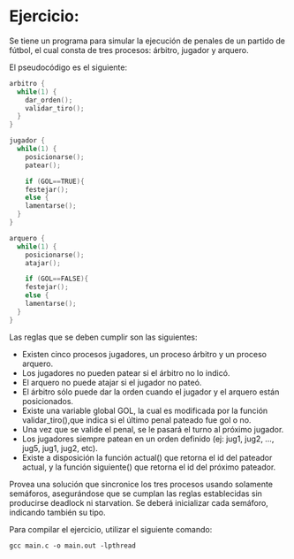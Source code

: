 # Ejercicio:

Se tiene un programa para simular la ejecución de penales de un partido de fútbol, el cual consta de tres procesos: árbitro, jugador y arquero.

El pseudo­código es el siguiente:

```C
arbitro {
  while(1) {
    dar_orden();
    validar_tiro();
  }
}

jugador {
  while(1) {
    posicionarse();
    patear();

    if (GOL==TRUE){
    festejar();
    else {
    lamentarse();
  }
}

arquero {
  while(1) {
    posicionarse();
    atajar();

    if (GOL==FALSE){
    festejar();
    else {
    lamentarse();
  }
}
```

Las reglas que se deben cumplir son las siguientes:

- Existen cinco procesos jugadores, un proceso árbitro y un proceso arquero.
- Los jugadores no pueden patear si el árbitro no lo indicó.
- El arquero no puede atajar si el jugador no pateó.
- El árbitro sólo puede dar la orden cuando el jugador y el arquero están posicionados.
- Existe una variable global GOL, la cual es modificada por la función validar_tiro(),que indica si el último penal pateado
  fue gol o no.
- Una vez que se valide el penal, se le pasará el turno al próximo jugador.
- Los jugadores siempre patean en un orden definido (ej: jug1, jug2, …, jug5, jug1, jug2, etc).
- Existe a disposición la función actual() que retorna el id del pateador actual, y la función siguiente() que retorna el id del
  próximo pateador.

Provea una solución que sincronice los tres procesos usando solamente semáforos, asegurándose que se cumplan las
reglas establecidas sin producirse deadlock ni starvation. Se deberá inicializar cada semáforo, indicando también su tipo.

Para compilar el ejercicio, utilizar el siguiente comando:

```
gcc main.c -o main.out -lpthread
```
